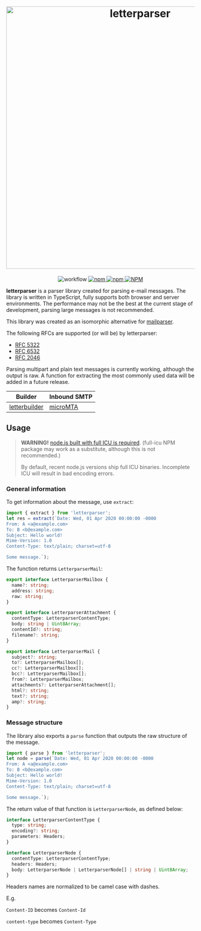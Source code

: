 <h1 align="center">
  <img src="https://raw.githubusercontent.com/mat-sz/letterparser/master/logo.png" alt="letterparser" width="700">
</h1>

<p align="center">
<img alt="workflow" src="https://img.shields.io/github/actions/workflow/status/mat-sz/letterparser/node.js.yml?branch=master">
<a href="https://npmjs.com/package/letterparser">
<img alt="npm" src="https://img.shields.io/npm/v/letterparser">
<img alt="npm" src="https://img.shields.io/npm/dw/letterparser">
<img alt="NPM" src="https://img.shields.io/npm/l/letterparser">
</a>
</p>

**letterparser** is a parser library created for parsing e-mail messages. The library is written in TypeScript, fully supports both browser and server environments. The performance may not be the best at the current stage of development, parsing large messages is not recommended.

This library was created as an isomorphic alternative for [mailparser](https://github.com/nodemailer/mailparser).

The following RFCs are supported (or will be) by letterparser:

- [RFC 5322](https://tools.ietf.org/html/rfc5322.html)
- [RFC 6532](https://tools.ietf.org/html/rfc6532.html)
- [RFC 2046](https://tools.ietf.org/html/rfc2046.html)

Parsing multipart and plain text messages is currently working, although the output is raw. A function for extracting the most commonly used data will be added in a future release.

| Builder                                                  | Inbound SMTP                                   |
| -------------------------------------------------------- | ---------------------------------------------- |
| [letterbuilder](https://github.com/mat-sz/letterbuilder) | [microMTA](https://github.com/mat-sz/microMTA) |

## Usage

> **WARNING!** [node.js built with full ICU is required](https://nodejs.org/api/intl.html). (full-icu NPM package may work as a substitute, although this is not recommended.)
>
> By default, recent node.js versions ship full ICU binaries. Incomplete ICU will result in bad encoding errors.

### General information

To get information about the message, use `extract`:

```js
import { extract } from 'letterparser';
let res = extract(`Date: Wed, 01 Apr 2020 00:00:00 -0000
From: A <a@example.com>
To: B <b@example.com>
Subject: Hello world!
Mime-Version: 1.0
Content-Type: text/plain; charset=utf-8

Some message.`);
```

The function returns `LetterparserMail`:

```ts
export interface LetterparserMailbox {
  name?: string;
  address: string;
  raw: string;
}

export interface LetterparserAttachment {
  contentType: LetterparserContentType;
  body: string | Uint8Array;
  contentId?: string;
  filename?: string;
}

export interface LetterparserMail {
  subject?: string;
  to?: LetterparserMailbox[];
  cc?: LetterparserMailbox[];
  bcc?: LetterparserMailbox[];
  from?: LetterparserMailbox;
  attachments?: LetterparserAttachment[];
  html?: string;
  text?: string;
  amp?: string;
}
```

### Message structure

The library also exports a `parse` function that outputs the raw structure of the message.

```js
import { parse } from 'letterparser';
let node = parse(`Date: Wed, 01 Apr 2020 00:00:00 -0000
From: A <a@example.com>
To: B <b@example.com>
Subject: Hello world!
Mime-Version: 1.0
Content-Type: text/plain; charset=utf-8

Some message.`);
```

The return value of that function is `LetterparserNode`, as defined below:

```ts
interface LetterparserContentType {
  type: string;
  encoding?: string;
  parameters: Headers;
}

interface LetterparserNode {
  contentType: LetterparserContentType;
  headers: Headers;
  body: LetterparserNode | LetterparserNode[] | string | Uint8Array;
}
```

Headers names are normalized to be camel case with dashes.

E.g.

`Content-ID` becomes `Content-Id`

`content-type` becomes `Content-Type`
